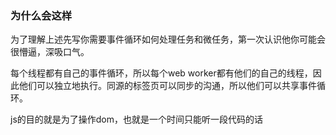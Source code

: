 ### 为什么会这样
为了理解上述先写你需要事件循环如何处理任务和微任务，第一次认识他你可能会很懵逼，深吸口气。

每个线程都有自己的事件循环，所以每个web worker都有他们的自己的线程，因此他们可以独立地执行。同源的标签页可以同步的沟通，所以他们可以共享事件循环。

js的目的就是为了操作dom，也就是一个时间只能听一段代码的话
